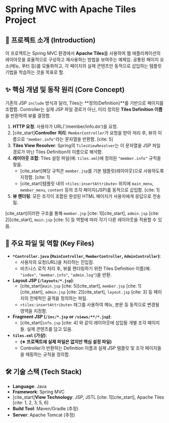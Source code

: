 # Spring MVC with Apache Tiles Project

## 📖 프로젝트 소개 (Introduction)

이 프로젝트는 Spring MVC 환경에서 **Apache Tiles**를 사용하여 웹 애플리케이션의 레이아웃을 효율적으로 구성하고 재사용하는 방법을 보여주는 예제임.
공통된 페이지 요소(메뉴, 푸터 등)를 모듈화하고, 각 페이지의 실제 콘텐츠만 동적으로 삽입하는 템플릿 기법을 학습하는 것을 목표로 함.

## ✨ 핵심 개념 및 동작 원리 (Core Concept)

기존의 JSP `include` 방식과 달리, Tiles는 **정의(Definition)**를 기반으로 페이지를 조합함. Controller는 실제 JSP 파일 경로가 아닌, 미리 정의된 **Tiles Definition 이름**을 반환하여 뷰를 결정함.

1.  **HTTP 요청**: 사용자가 URL('/member/info.do')을 요청.
2.  [cite_start]**Controller 처리**: `MemberController`가 요청을 받아 처리 후, 뷰의 이름으로 `"member.info"`라는 문자열을 반환함. [cite: 5]
3.  **Tiles View Resolver**: Spring의 `TilesViewResolver`는 이 문자열을 JSP 파일 경로가 아닌 Tiles Definition의 이름으로 해석함.
4.  **레이아웃 조합**: Tiles 설정 파일(예: `tiles.xml`)에 정의된 `"member.info"` 규칙을 찾음.
    * [cite_start]해당 규칙은 `member.jsp`를 기본 템플릿(레이아웃)으로 사용하도록 지정함. [cite: 1]
    * [cite_start]템플릿 내의 `<tiles:insertAttribute>` 위치에 `main_menu`, `member_menu`, `content` 등의 조각 페이지(JSP)를 동적으로 삽입함. [cite: 1]
5.  **뷰 렌더링**: 모든 조각이 조합된 완성된 HTML 페이지가 사용자에게 응답으로 전송됨.

[cite_start]이러한 구조를 통해 `member.jsp` [cite: 1][cite_start], `admin.jsp` [cite: 2][cite_start], `main.jsp` [cite: 5] 등 역할에 따라 각기 다른 레이아웃을 적용할 수 있음.

## 📁 주요 파일 및 역할 (Key Files)

* **`*Controller.java` (`MainController`, `MemberController`, `AdminController`)**:
    * 사용자의 요청(URL)을 처리하는 진입점.
    * 비즈니스 로직 처리 후, 뷰를 렌더링하기 위한 Tiles Definition 이름(예: `"index"`, `"member.info"`, `"admin.log"`)을 반환.
* **Layout JSP (`/layouts/*.jsp`)**:
    * [cite_start]`main.jsp` [cite: 5][cite_start], `member.jsp` [cite: 1][cite_start], `admin.jsp` [cite: 2][cite_start], `layout.jsp` [cite: 3] 등 페이지의 전체적인 골격을 정의하는 파일.
    * `<tiles:insertAttribute>` 태그를 사용하여 메뉴, 본문 등 동적으로 변경될 영역을 지정함.
* **Fragment JSP (`/inc/*.jsp` or `/views/**/*.jsp`)**:
    * [cite_start]`info.jsp` [cite: 4] 와 같이 레이아웃에 삽입될 개별 조각 페이지들. 실제 콘텐츠를 담고 있음.
* **`tiles.xml` (가상)**:
    * **(※ 프로젝트에 실제 파일은 없지만 핵심 설정 파일)**
    * Controller가 반환하는 Definition 이름과 실제 JSP 템플릿 및 조각 페이지들을 매핑하는 규칙을 정의함.

## 🛠 기술 스택 (Tech Stack)

* **Language**: Java
* **Framework**: Spring MVC
* [cite_start]**View Technology**: JSP, JSTL [cite: 1][cite_start], Apache Tiles [cite: 1, 2, 3, 5, 6]
* **Build Tool**: Maven/Gradle (추정)
* **Server**: Apache Tomcat (추정)
